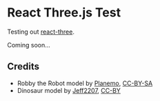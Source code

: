 # React Three.js Test

Testing out [react-three](https://github.com/Izzimach/react-three).

Coming soon...

## Credits

* Robby the Robot model by [Planemo](http://www.blendswap.com/user/planemo), [CC-BY-SA](http://creativecommons.org/licenses/by-sa/3.0/)
* Dinosaur model by [Jeff2207](http://www.blendswap.com/user/Jeff2207), [CC-BY](http://creativecommons.org/licenses/by/3.0/)
